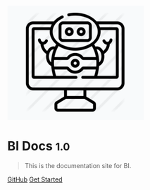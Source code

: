 ![logo](_media/robot.png)

# BI Docs <small>1.0</small>

> This is the documentation site for BI.

[GitHub](https://github.com/ANTGOMEZ/bi-docs/)
[Get Started](index.html)
